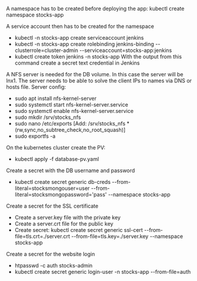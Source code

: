 A namespace has to be created before deploying the app: kubectl create namespace stocks-app

A service account then has to be created for the namespace
 - kubectl -n stocks-app create serviceaccount jenkins
 - kubectl -n stocks-app create rolebinding jenkins-binding --clusterrole=cluster-admin --serviceaccount=stocks-app:jenkins
 - kubectl create token jenkins -n stocks-app
With the output from this command create a secret text credential in Jenkins

A NFS server is needed for the DB volume. In this case the server will be lnx1. The server needs to be able to solve the client IPs to names via DNS or hosts file.
Server config:
 - sudo apt install nfs-kernel-server
 - sudo systemctl start nfs-kernel-server.service
 - sudo systemctl enable nfs-kernel-server.service
 - sudo mkdir /srv/stocks_nfs
 - sudo nano /etc/exports [Add: /srv/stocks_nfs    *(rw,sync,no_subtree_check,no_root_squash)]
 - sudo exportfs -a

On the kubernetes cluster create the PV:
 - kubectl apply -f database-pv.yaml

Create a secret with the DB username and password
 - kubectl create secret generic db-creds --from-literal=stocksmongouser=user --from-literal=stocksmongopassword='pass' --namespace stocks-app

 Create a secret for the SSL certificate
  - Create a server.key file with the private key
  - Create a server.crt file for the public key
  - Create secret: kubectl create secret generic ssl-cert --from-file=tls.crt=./server.crt --from-file=tls.key=./server.key --namespace stocks-app

  Create a secret for the website login
   - htpasswd -c auth stocks-admin
   - kubectl create secret generic login-user -n stocks-app --from-file=auth
